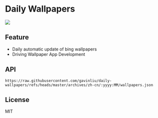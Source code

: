 # Daily Wallpapers
  
![](https://www.bing.com/th?id=OHR.NappingLion_ZH-CN1214312983_UHD.jpg)

## Feature

- Daily automatic update of bing wallpapers
- Driving Wallpaper App Development

## API

```
https://raw.githubusercontent.com/gavinliu/daily-wallpapers/refs/heads/master/archives/zh-cn/:yyyy:MM/wallpapers.json
```

## License

MIT
  